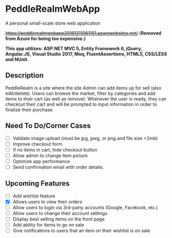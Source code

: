 # PeddleRealmWebApp
A personal small-scale store web application

~~https://peddlerealmwebapp20181211061151.azurewebsites.net/~~ (**Removed from Azure for being too expensive.)**

**This app utilizes: ASP.NET MVC 5, Entity Framework 6, jQuery, Angular.JS, Visual Studio 2017, Moq, FluentAssertions, HTML5, CSS/LESS and NUnit.**

## Description
PeddleRealm is a site where the site Admin can add items up for sell (also edit/delete). Users can browse the market, filter by categories and add items to their cart (as well as remove). Whenever the user is ready, they can checkout their cart and will be prompted to input information in order to finalize their purchase. 

## Need To Do/Corner Cases
- [ ] Validate image upload (must be jpg, jpeg, or png and file size <2mb)
- [ ] Improve checkout form
- [ ] If no items in cart, hide checkout button
- [ ] Allow admin to change item picture
- [ ] Optimize app performance
 -[ ] Send confirmation email with order details. 

## Upcoming Features
- [ ] Add wishlist feature
- [x] Allows users to view their orders
- [ ] Allow users to login via 3rd-party accounts (Google, Facebook, etc.)
- [ ] Allow users to change their account settings
- [ ] Display best selling items on the front page
- [ ] Add ability for items to go on sale
- [ ] Give notifications to users that an item on their wishlist is on sale
